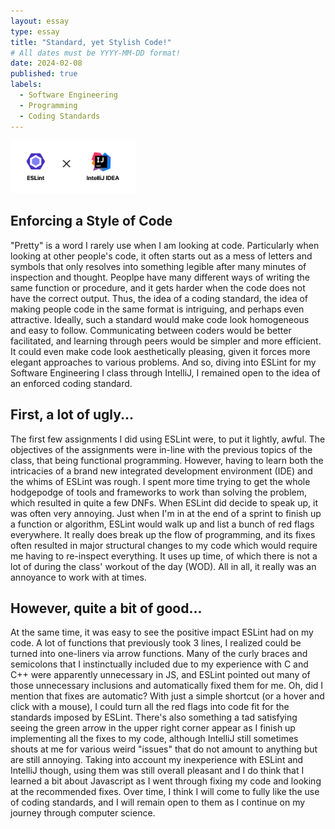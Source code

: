 ```yaml
---
layout: essay
type: essay
title: "Standard, yet Stylish Code!"
# All dates must be YYYY-MM-DD format!
date: 2024-02-08
published: true
labels:
  - Software Engineering
  - Programming
  - Coding Standards
---
```


<img width="200px" class="rounded float-start pe-4" src="../img/standard-stylish-code.png">

## Enforcing a Style of Code

"Pretty" is a word I rarely use when I am looking at code. Particularly when looking at other people's code, it often starts out as a mess of letters and symbols that only resolves into something legible after many minutes of inspection and thought. Peoplpe have many different ways of writing the same function or procedure, and it gets harder when the code does not have the correct output. Thus, the idea of a coding standard, the idea of making people code in the same format is intriguing, and perhaps even attractive. Ideally, such a standard would make code look homogeneous and easy to follow. Communicating between coders would be better facilitated, and learning through peers would be simpler and more efficient. It could even make code look aesthetically pleasing, given it forces more elegant approaches to various problems. And so, diving into ESLint for my Software Engineering I class through IntelliJ, I remained open to the idea of an enforced coding standard.

## First, a lot of ugly...

The first few assignments I did using ESLint were, to put it lightly, awful. The objectives of the assignments were in-line with the previous topics of the class, that being functional programming. However, having to learn both the intricacies of a brand new integrated development environment (IDE) and the whims of ESLint was rough. I spent more time trying to get the whole hodgepodge of tools and frameworks to work than solving the problem, which resulted in quite a few DNFs. When ESLint did decide to speak up, it was often very annoying. Just when I'm in at the end of a sprint to finish up a function or algorithm, ESLint would walk up and list a bunch of red flags everywhere. It really does break up the flow of programming, and its fixes often resulted in major structural changes to my code which would require me having to re-inspect everything. It uses up time, of which there is not a lot of during the class' workout of the day (WOD). All in all, it really was an annoyance to work with at times.

## However, quite a bit of good...

At the same time, it was easy to see the positive impact ESLint had on my code. A lot of functions that previously took 3 lines, I realized could be turned into one-liners via arrow functions. Many of the curly braces and semicolons that I instinctually included due to my experience with C and C++ were apparently unnecessary in JS, and ESLint pointed out many of those unnecessary inclusions and automatically fixed them for me. Oh, did I mention that fixes are automatic? With just a simple shortcut (or a hover and click with a mouse), I could turn all the red flags into code fit for the standards imposed by ESLint. There's also something a tad satisfying seeing the green arrow in the upper right corner appear as I finish up implementing all the fixes to my code, although IntelliJ still sometimes shouts at me for various weird "issues" that do not amount to anything but are still annoying. Taking into account my inexperience with ESLint and IntelliJ though, using them was still overall pleasant and I do think that I learned a bit about Javascript as I went through fixing my code and looking at the recommended fixes. Over time, I think I will come to fully like the use of coding standards, and I will remain open to them as I continue on my journey through computer science.
